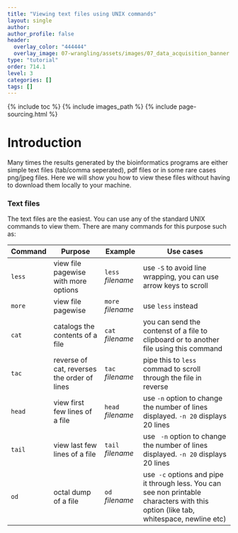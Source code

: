 ```yaml
---
title: "Viewing text files using UNIX commands"
layout: single
author:
author_profile: false
header:
  overlay_color: "444444"
  overlay_image: 07-wrangling/assets/images/07_data_acquisition_banner.png
type: "tutorial"
order: 714.1
level: 3
categories: []
tags: []
---
```


{% include toc %}
{% include images_path %}
{% include page-sourcing.html %}


# Introduction

Many times the results generated by the bioinformatics programs are either simple text files (tab/comma seperated), pdf files or in some rare cases png/jpeg files. Here we will show you how to view these files without having to download them locally to your machine.  

### Text files ###

The text files are the easiest. You can use any of the standard UNIX commands to view them. There are many commands for this purpose such as:

|Command|Purpose|Example|Use cases|
|--|--|--|--|
|```less```|view file pagewise with more options|```less``` _filename_|use ```-S``` to avoid line wrapping, you can use arrow keys to scroll|
|```more```|view file pagewise|```more``` _filename_|use ```less``` instead|
|```cat```|catalogs the contents of a file|```cat``` _filename_|you can send the contenst of a file to clipboard or to another file using this command|
|```tac```|reverse of cat, reverses the order of lines|```tac``` _filename_|pipe this to ```less``` commad to scroll through the file in reverse|
|```head```|view first few lines of a file|```head``` _filename_|use ```-n``` option to change the number of lines displayed. ```-n 20``` displays 20 lines|
|```tail```|view last few lines of a file|```tail``` _filename_|use ``` -n``` option to change the number of lines displayed. ```-n 20``` displays 20 lines|
|```od```|octal dump of a file|```od``` _filename_|use``` -c``` options and pipe it through less. You can see non printable characters with this option (like tab, whitespace, newline etc)|
